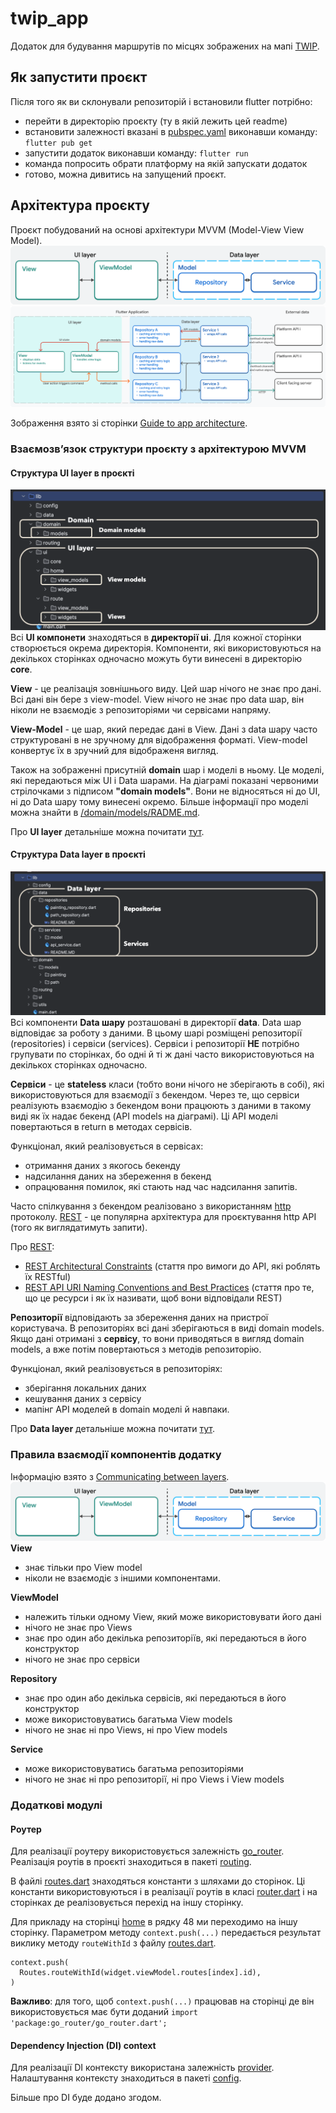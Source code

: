 # twip_app

Додаток для будування маршрутів по місцях зображених на мапі [TWIP](https://twip.me).

## Як запустити проєкт
Після того як ви склонували репозиторій і встановили flutter потрібно:
- перейти в директорію проєкту (ту в якій лежить цей readme)
- встановити залежності вказані в [pubspec.yaml](./pubspec.yaml) виконавши команду:
`flutter pub get`
- запустити додаток виконавши команду: `flutter run`
- команда попросить обрати платформу на якій запускати додаток
- готово, можна дивитись на запущений проєкт.

## Архітектура проєкту
Проєкт побудований на основі архітектури MVVM (Model-View View Model).
![horizontal-layers-with-icons.png](readme/MVVM.png)
![img.png](readme/Detailed%20MVVM.png)

Зображення взято зі сторінки [Guide to app architecture](https://docs.flutter.dev/app-architecture/guide#mvvm).

### Взаємозвʼязок структури проєкту з архітектурою MVVM

#### Структура UI layer в проєкті

![UI layer.png](readme/UI%20layer.png)
Всі **UI компонети** знаходяться в **директорії ui**. Для кожної сторінки створюється 
окрема директорія. Компоненти, які використовуються на декількох сторінках 
одночасно можуть бути винесені в директорію **core**.

**View** - це реалізація зовнішнього виду. Цей шар нічого не знає про дані. 
Всі дані він бере з view-model. View нічого не знає про data шар, він ніколи 
не взаємодіє з репозиторіями чи сервісами напряму.

**View-Model** - це шар, який передає дані в View. Дані з data шару часто 
структуровані в не зручному для відображення форматі. 
View-model конвертує їх в зручний для відображеня вигляд.

Також на зображенні присутній **domain** шар і моделі в ньому. Це моделі, 
які передаються між UI i Data шарами. На діаграмі показані червоними 
стрілочками з підписом **"domain models"**. Вони не відносяться ні до UI, 
ні до Data шару тому винесені окремо. Більше інформації про моделі можна 
знайти в [/domain/models/RADME.md](./lib/domain/models/README.md).

Про **UI layer** детальніше можна почитати [тут](https://docs.flutter.dev/app-architecture/case-study/ui-layer).

#### Структура Data layer в проєкті

![Data layer.png](readme/Data%20layer.png)
Всі компоненти **Data шару** розташовані в директорії **data**. 
Data шар відповідає за роботу з даними. В цьому шарі розміщені репозиторії 
(repositories) і сервіси (services). Сервіси і репозиторії **НЕ** потрібно 
групувати по сторінках, бо одні й ті ж дані часто використовуються 
на декількох сторінках одночасно.

**Сервіси** -  це **stateless** класи (тобто вони нічого не зберігають в собі), 
які використовуються для взаємодії з бекендом. Через те, що сервіси реалізують 
взаємодію з бекендом вони працюють з даними в такому виді як їх надає бекенд 
(API models на діаграмі). Ці API моделі повертаються в return в методах сервісів.  

Функціонал, який реалізовується в сервісах:
- отримання даних з якогось бекенду
- надсилання даних на збереження в бекенд
- опрацювання помилок, які стають над час надсилання запитів.


Часто спілкування з бекендом реалізовано з використанням [http](https://uk.wikipedia.org/wiki/HTTP) протоколу.
[REST](https://restfulapi.net/) - це популярна архітектура для проєктування 
http API (того як виглядатимуть запити).

Про [REST](https://restfulapi.net/):
- [REST Architectural Constraints](https://restfulapi.net/rest-architectural-constraints/) 
(стаття про вимоги до API, які роблять їх RESTful)
- [REST API URI Naming Conventions and Best Practices](https://restfulapi.net/resource-naming/) 
(стаття про те, що це ресурси і як їх називати, щоб вони відповідали REST)

**Репозиторії** відповідають за збереження даних на пристрої користувача.
В репозиторіях всі дані зберігаються в виді domain models.
Якщо дані отримані з **сервісу**, то вони приводяться в вигляд domain models, 
а вже потім повертаються з методів репозиторію.

Функціонал, який реалізовується в репозиторіях:
- зберігання локальних даних
- кешування даних з сервісу
- мапінг API моделей в domain моделі й навпаки.

Про **Data layer** детальніше можна почитати 
[тут](https://docs.flutter.dev/app-architecture/case-study/data-layer).

### Правила взаємодії компонентів додатку
Інформацію взято з [Communicating between layers](https://docs.flutter.dev/app-architecture/case-study/dependency-injection).
![img.png](readme/MVVM.png)
**View**
- знає тільки про View model 
- ніколи не взаємодіє з іншими компонентами.

**ViewModel**
- належить тільки одному View, який може використовувати його дані
- нічого не знає про Views
- знає про один або декілька репозиторіїв, які передаються в його конструктор
- нічого не знає про сервіси

**Repository**
- знає про один або декілька сервісів, які передаються в його конструктор
- може використовуватись багатьма View models
- нічого не знає ні про Views, ні про View models

**Service**
- може використовуватись багатьма репозиторіями
- нічого не знає ні про репозиторії, ні про Views і View models

### Додаткові модулі

#### Роутер
Для реалізації роутеру використовується залежність [go_router](https://pub.dev/packages/go_router).
Реалізація роутів в проєкті знаходиться в пакеті [routing](./lib/routing).

В файлі [routes.dart](./lib/routing/routes.dart) знаходяться константи з шляхами до сторінок.
Ці константи використовуються і в реалізації роутів в класі [router.dart](./lib/routing/router.dart)
і на сторінках де реалізовується перехід на іншу сторінку.

Для прикладу на сторінці [home](lib/ui/home/widgets/home_screen.dart) в рядку 48 ми переходимо на іншу сторінку. 
Параметром методу `context.push(...)` передається результат виклику методу 
`routeWithId` з файлу [routes.dart](./lib/routing/routes.dart).
```
context.push(
  Routes.routeWithId(widget.viewModel.routes[index].id),
)
```

**Важливо**: для того, щоб `context.push(...)` працював на сторінці де
він використовується має бути доданий `import 'package:go_router/go_router.dart';`

#### Dependency Injection (DI) context 
Для реалізації DI контексту використана залежність [provider](https://pub.dev/packages/provider).
Налаштування контексту знаходиться в пакеті [config](./lib/config).

Більше про DI буде додано згодом. 


